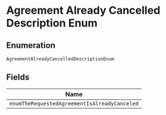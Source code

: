 
# Agreement Already Cancelled Description Enum

## Enumeration

`AgreementAlreadyCancelledDescriptionEnum`

## Fields

| Name |
|  --- |
| `enumTheRequestedAgreementIsAlreadyCanceled` |

